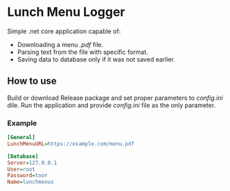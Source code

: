 # Lunch Menu Logger

Simple .net core application capable of:
- Downloading a menu *.pdf* file.
- Parsing text from the file with specific format.
- Saving data to database only if it was not saved earlier.

## How to use ##
Build or download Release package and set proper parameters to *config.ini* dile.
Run the application and provide *config.ini* file as the only parameter.

### Example ###
```ini
[General]
LunchMenuURL=https://example.com/menu.pdf

[Database]
Server=127.0.0.1
User=root
Password=toor
Name=lunchmenus
```

